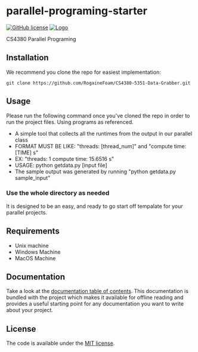 # parallel-programing-starter
[![GitHub license](https://img.shields.io/badge/license-MIT-lightgrey.svg)](https://github.com/RogaineFoam)
[![Logo](https://cl.ly/75849916d1b9/Image%202019-02-26%20at%205.18.55%20PM.png)](https://github.com/RogaineFoam)

CS4380 Parallel Programing

## Installation
We recommend you clone the repo for easiest implementation:

```
git clone https://github.com/RogaineFoam/CS4380-5351-Data-Grabber.git
```

## Usage

Please run the following command once you've cloned the repo in order to run the project files.
Using programs as referenced.

* A simple tool that collects all the runtimes from the output in our parallel class
* FORMAT MUST BE LIKE: "threads: [thread_num]" and "compute time: [TIME] s"
* EX: "threads: 1 compute time: 15.6516 s"
* USAGE: python getdata.py [input file]
* The sample output was generated by running "python getdata.py sample_input"


### Use the whole directory as needed
It is designed to be an easy, and ready to go start off tempalate for your parallel projects.

## Requirements
* Unix machine
* Windows Machine
* MacOS Machine

## Documentation

Take a look at the [documentation table of contents](dist/doc/TOC.md).
This documentation is bundled with the project which makes it
available for offline reading and provides a useful starting point for
any documentation you want to write about your project.

## License

The code is available under the [MIT license](LICENSE.txt).

